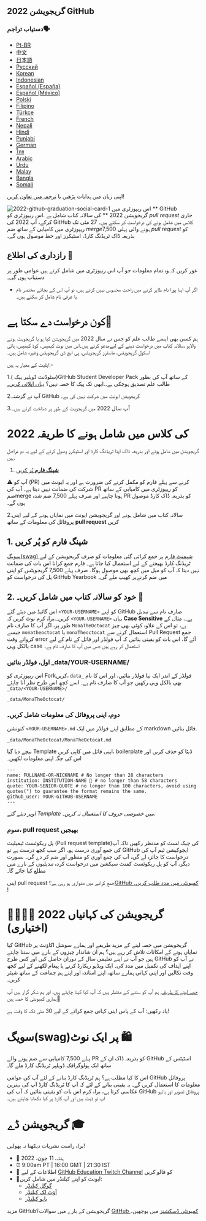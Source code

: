 ## 2022 گریجویشن GitHub 


### دستیاب تراجم🗣

* [Pt-BR](https://bit.ly/3LI8kAc)
* [中文](https://bit.ly/3kE3Ezc)
* [日本語](https://bit.ly/38TCVfm)
* [Русский](https://bit.ly/3w7d7EL)
* [Korean](https://bit.ly/3MS4owN)
* [Indonesian](https://bit.ly/3yeTRrI)
* [Español (España)](./translations/README.es-es.md)
* [Español (México)](./translations/README.es-mx.md)
* [Polski](https://bit.ly/38c411k)
* [Filipino](./translations/README.tl.md)
* [Türkçe](./translations/README.tr.md)
* [French](./translations/README.fr.md)
* [Nepali](./translations/README.np.md) 
* [Hindi](./translations/README.hi.md)
* [Punjabi](./translations/README.pun.md)
* [German](./translations/README.de.md)
* [ไทย](./translations/README.th.md)
* [Arabic](./translations/README.ar.md)
* [Urdu](./translations/README.ur.md)
* [Malay](./translations/README.may.md)
* [Bangla](./translations/README.bn_bd.md)
* [Somali](./translations/README.so.md)

اپنی زبان میں ہدایات پڑھیں یا [ترجمہ میں تعاون کریں](translations/README.md)!

![2022-github-graduation-social-card-1](/assets/GHG_Blog_1.jpg)
اس ریپوزٹری میں ** GitHub گریجویشن 2022 ** کی سالانہ کتاب شامل ہے .اس ریپوزٹری کو *pull request* جاری کرکے، آپ 2022 کی GitHub کلاس میں شامل ہونے کی درخواست کر سکتے ہیں۔
27 مئی تک ریپوزٹری میں کامیابی کے ساتھ ضم *merge*ہونے والی پہلی 7,500 *pull request* کو بذریعہ ڈاک ٹریڈنگ کارڈ، اسٹیکرز اور خط موصول ہوں گے۔

## رازداری کی اطلاع 👀

غور کریں کہ وہ تمام معلومات جو آپ اس ریپوزٹری میں شامل کرتے ہیں عوامی طور پر دستیاب ہوں گی۔

- اگر آپ اپنا پورا نام ظاہر کرنے میں راحت محسوس نہیں کرتے ہیں، تو آپ اس کے بجائے مختصر نام یا عرفی نام شامل کر سکتے ہیں۔

# کون درخواست دے سکتا ہے📝


ہم کسی بھی ایسے طالب علم کو  جس نے سال 2022 میں گریجویشن کیا ہو یا گریجویٹ ہونے والاہو ،سالانہ کتاب میں درخواست دینے کے لیےمدعو کرتے ہیں۔اس میں بوٹ کیمپس، کوڈ کیمپس، ہائی اسکول گریجویٹس، ماسٹرز گریجویٹس، پی ایچ ڈی گریجویٹس وغیرہ شامل ہیں۔

اہلیت کے معیار یہ ہیں:-

1.( سٹوڈنٹ ڈویلپر پیک)GitHub Student Developer Pack کے ساتھ آپ کی بطور طالب علم تصدیق ہوچکی ہے۔.ابھی تک پیک کا حصہ نہیں؟ [یہاں اپلائی کریں۔](https://education.github.com/discount_requests/student_application?utm_source=2022-06-11-GitHubGraduation)

2.آپ نے گزشتہ GitHub گریجویشن ایونٹ میں شرکت نہیں کی ہے۔

3.آپ سال 2022 میں گریجویٹ کے طور پر شناخت کرتے ہیں۔

# 2022 کی کلاس میں شامل ہونے کا طریقہ
گریجویشن میں شامل ہونے اور بذریعہ ڈاک  اپنا ٹریڈنگ کارڈ اور اسٹیکرز وصول کرنے کے لیے یہ دو مراحل ہیں.
1. [**شپنگ فارم** پُر کریں](https://airtable.com/shrVMo8ItH4wjsO9f)

⚠️ آپ کو (PR) کرنے سے پہلے فارم کو مکمل کرنے کی ضرورت ہے اور یہ ایونٹ میں شرکت کی ضمانت نہیں دیتا ہے۔ آپ کی PR کو ریپوزٹری میں کامیابی کے ساتھ ضمmerge ہونا چاہیے اور صرف پہلے 7,500 ضم شدہ PR کو  بذریعہ ڈاک کارڈ موصول ہوں گے۔

2.سالانہ کتاب میں شامل ہونے اور گریجویشن ایونٹ میں نمایاں ہونے کے لیے اپنی پروفائل کی معلومات کے ساتھ **pull request** کریں

## 1. شپنگ فارم کو پُر کریں

[سویگ(swag) شپمنٹ فارم](https://airtable.com/shrVMo8ItH4wjsO9f) پر جمع کرائی گئی معلومات کو صرف گریجویشن کے لیے ٹریڈنگ کارڈ  بھیجنے کے لیے استعمال کیا جاتا ہے۔ فارم جمع کرانا اس بات کی ضمانت نہیں دیتا کہ آپ کو میل میں کچھ بھی موصول ہوگا۔ صرف پہلے 7,500 گریجویٹس کو اپنی پل کی درخواست کو GitHub Yearbook میں ضم کرنےپر کھیپ ملے گی۔

## 2. خود کو سالانہ کتاب میں شامل کریں۔ 🏫

اس گائیڈ میں دیئے گئے `<YOUR-USERNAME>` کو اپنے GitHub صارف نام سے تبدیل کریں۔.براہ کرم نوٹ کریں کہ `<YOUR-USERNAME>` یہاں **Case Sensitive** ہے۔. مثال کے طور پر، اگر آپ کا صارف نام `MonaTheOctocat` ہے، تو اس کے علاوہ کوئی بھی چیز جیسے `monatheoctocat` یا `monaTheoctocat` استعمال کرنے سے Pull Request جمع کرواتے وقت error آئے گا، اس بات کو یقینی بنائیں کہ آپ فولڈر  اور فائل کے نام کے لیے بالکل وہی case استعمال کر رہے ہیں جس میں آپ کا صارف نام ہے۔

### اول، فولڈر بنائیں \_data/YOUR-USERNAME/



اس ریپوزٹری کو Forkکریں، `data_` فولڈر کے اندر ایک نیا فولڈر بنائیں، اور اس کا نام بھی بالکل وہی رکھیں جو آپ کا صارف نام ہے۔ اسے کچھ اس طرح نظر آنا چاہئے `_data/<YOUR-USERNAME>/`

```
_data/MonaTheOctocat/
```

### دوم، اپنی پروفائل کی معلومات شامل کریں۔

کنونشن `<YOUR-USERNAME>.md` کے مطابق اپنے فولڈر میں ایک markdown فائل بنائیں.

```
_data/MonaTheOctocat/MonaTheOctocat.md
```

نیچے دیا گیا Template اپنی فائل میں کاپی کریں، boilerplate ڈیٹا کو حذف کریں اور اس کی جگہ  اپنی معلومات لکھیں۔
```
---
name: FULLNAME-OR-NICKNAME # No longer than 28 characters
institution: INSTITUTION-NAME 🚩 # no longer than 58 characters
quote: YOUR-SENIOR-QUOTE # no longer than 100 characters, avoid using quotes(") to guarantee the format remains the same.
github_user: YOUR-GITHUB-USERNAME
---
```

_اوپر دیئے گئے Template میں خصوصی حروف کا استعمال نہ کریں۔._

### سوم، pull request بھیجیں
پل ریکوئسٹ ٹیمپلیٹ (Pull request template)کی چیک لسٹ کو مدنظر رکھیں تاکہ آپ کی جمع آوری درست ہو۔ اگر سب کچھ درست ہے تو GitHub ایجوکیشن ٹیم آپ کی درخواست کا جائزہ لے گی، آپ کی جمع آوری کو منظور اور ضم کر دے گی۔ بصورت دیگر، آپ کو پل ریکوئسٹ کمنٹ سیکشن میں درخواست کردہ تبدیلیوں کے بارے میں مطلع کیا جائے گا۔

اپنی pull request جمع کرانے میں دشواری ہو رہی ہے؟[GitHub کمیونٹی میں مدد طلب کریں۔
](https://github.com/orgs/github-community/discussions/categories/github-education)!

# گریجویشن کی کہانیاں 2022 👩‍🏫👨‍🏫 (اختیاری)

کیا GitHub گریجویشن میں حصہ لینے کے مزید طریقے اور ہمارے سوشل اکاؤنٹ پر نمایاں ہونے کے امکانات تلاش کر رہے ہیں؟
ہم ان شاندار چیزوں کے بارے میں سننا چاہتے ہیں جو آپ نے اپنے تعلیمی سال کے دوران حاصل کیں اور کس طرح GitHub نے آپ کو اپنے اہداف کی تکمیل میں مدد کی۔ ایک ویڈیو ریکارڈ کرنے یا پیغام لکھنے کے لیے کچھ وقت نکالیں اور اپنی کہانی ہمارے ساتھ، اپنے اساتذہ اور اپنے ہم جماعت کے ساتھ شیئر کریں۔

[حصہ لینے کا طریقہ,](https://drive.google.com/file/d/1AcgUKLXx6WIC5s4eanzOfj8EsiYHARrt/view?usp=sharing)
ہم آپ کو سننے کے منتظر ہیں کہ آپ کیا کہنا چاہتے ہیں، اور ہم شکر گزار ہیں آپ ہماری کمیونٹی کا حصہ ہیں💖

یاد رکھیں: آپ کے پاس اپنی کہانی جمع کرانے کے لیے 30 مئی تک کا وقت ہے!

# سویگ(swag)پر ایک نوٹ 🛍


پہلے 7,500 کامیابی سے ضم ہونے والے PR کو بذریعہ ڈاک ان کے GitHub اسٹیٹس کے ساتھ ایک ہولوگرافک ڈویلپر ٹریڈنگ کارڈ ملے گا۔

اس کا کیا مطلب ہے؟ ہم ٹریڈنگ کارڈ بنانے کے لئے آپ کی عوامی GitHub پروفائل معلومات کا استعمال کریں گے۔ یہ یقینی بنانے کے لئے کہ آپ کا ٹریڈنگ کارڈ آپ کی بہترین عکاسی کرتا ہے، براہ کرم اس بات کو یقینی بنائیں کہ آپ کی GitHub پروفائل تصویر اور بائیو اپ ٹو ڈیٹ ہیں اور آپ کارڈ پر کیا دکھانا چاہتے ہیں۔

# گریجویشن ڈے 🎓


براہِ راست نشریات دیکھنا نہ بھولیں!

- 📆 ہفتہ، 11 جون، 2022
- ⏰ 9:00am PT | 16:00 GMT | 21:30 IST
- 📍 اطلاعات کے لیے [GitHub Education Twitch Channel](https://twitch.tv/githubeducation) کو فالو کریں
- 📎ایونٹ کو اپنے کیلنڈر میں شامل کریں:
  - [گوگل کیلنڈر](https://calendar.google.com/calendar/render?action=TEMPLATE&dates=20220611T160000Z%2F20220611T180000Z&details=&location=https%3A%2F%2Fwww.twitch.tv%2Fgithubeducation&text=%F0%9F%8E%89%F0%9F%8E%8A%20GitHub%20Graduation%202022%20%F0%9F%8E%89%F0%9F%8E%8A)
  - [آؤٹ لک کیلنڈر](https://outlook.live.com/calendar/0/deeplink/compose?allday=false&body=&enddt=2022-06-11T18%3A00%3A00%2B00%3A00&location=https%3A%2F%2Fwww.twitch.tv%2Fgithubeducation&path=%2Fcalendar%2Faction%2Fcompose&rru=addevent&startdt=2022-06-11T16%3A00%3A00%2B00%3A00&subject=%F0%9F%8E%89%F0%9F%8E%8A%20GitHub%20Graduation%202022%20%F0%9F%8E%89%F0%9F%8E%8A)
  - [یاہو کیلنڈر](https://calendar.yahoo.com/?desc=&dur=&et=20220611T180000Z&in_loc=https%3A%2F%2Fwww.twitch.tv%2Fgithubeducation&st=20220611T160000Z&title=%F0%9F%8E%89%F0%9F%8E%8A%20GitHub%20Graduation%202022%20%F0%9F%8E%89%F0%9F%8E%8A&v=60)

مزید GitHubگریجویشن کے بارے میں سوالات؟ [GitHub کمیونٹی ڈسکشنز](https://github.com/orgs/github-community/discussions/categories/github-education) میں پوچھیں۔

